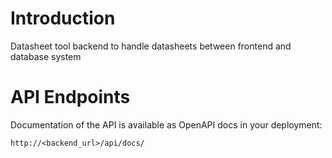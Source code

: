 # Introduction
Datasheet tool backend to handle datasheets between frontend and database system
# API Endpoints
Documentation of the API is available as OpenAPI docs in your deployment:
```
http://<backend_url>/api/docs/
```
